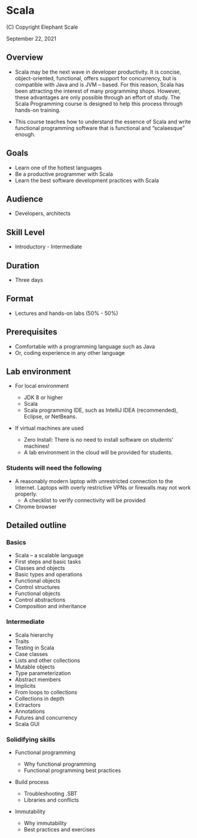 # Scala

(C) Copyright Elephant Scale

September 22, 2021

## Overview

* Scala may be the next wave in developer productivity. It is concise, object-oriented, functional, offers support for concurrency, but is compatible with Java and is JVM – based. For this reason, Scala has been attracting the interest of many programming shops. However, these advantages are only possible through an effort of study. The Scala Programming course is designed to help this process through hands-on training.

* This course teaches how to understand the essence of Scala and write functional programming software that is functional and “scalaesque” enough.

## Goals
* Learn one of the hottest languages
* Be a productive programmer with Scala
* Learn the best software development practices with Scala

## Audience

* Developers, architects

## Skill Level

* Introductory - Intermediate

## Duration
* Three days

## Format
* Lectures and hands-on labs (50% - 50%)

## Prerequisites

* Comfortable with a programming language such as Java
* Or, coding experience in any other language
  

## Lab environment

* For local environment
  * JDK 8 or higher
  * Scala
  * Scala programming IDE, such as IntelliJ IDEA (recommended), Eclipse, or NetBeans.

* If virtual machines are used
  * Zero Install: There is no need to install software on students' machines!
  * A lab environment in the cloud will be provided for students.

### Students will need the following
* A reasonably modern laptop with unrestricted connection to the Internet. Laptops with overly restrictive VPNs or firewalls may not work properly.
    * A checklist to verify connectivity will be provided
* Chrome browser

## Detailed outline

### Basics

* Scala – a scalable language
* First steps and basic tasks
* Classes and objects
* Basic types and operations
* Functional objects
* Control structures
* Functional objects
* Control abstractions
* Composition and inheritance
  
### Intermediate

* Scala hierarchy
* Traits
* Testing in Scala
* Case classes
* Lists and other collections
* Mutable objects
* Type parameterization
* Abstract members
* Implicits
* From loops to collections
* Collections in depth
* Extractors
* Annotations
* Futures and concurrency
* Scala GUI

### Solidifying skills

* Functional programming 
  * Why functional programming
  * Functional programming best practices
  
* Build process
  * Troubleshooting .SBT
  * Libraries and conflicts
  
* Immutability
  * Why immutability
  * Best practices and exercises